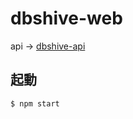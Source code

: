 # dbshive-web
api -> [dbshive-api](https://github.com/MuslePainBrothers/dbshive-api)

## 起動
```
$ npm start
```
